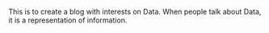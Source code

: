 This is to create a blog with interests on Data.
When people talk about Data, it is a representation of information. 

